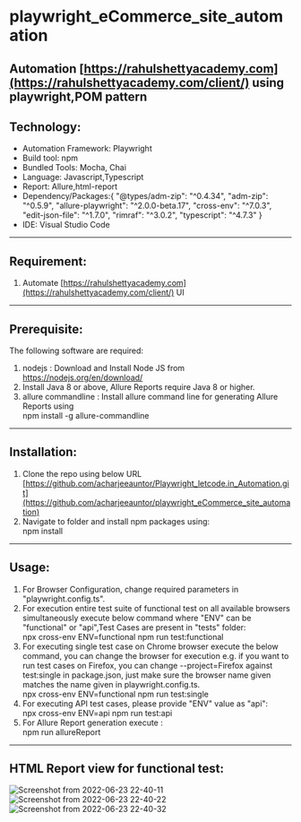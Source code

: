 # playwright_eCommerce_site_automation

Automation [https://rahulshettyacademy.com](https://rahulshettyacademy.com/client/) using playwright,POM pattern
-----------------------------------------------------------
## Technology: <br>
* Automation Framework: Playwright <br>
* Build tool: npm <br>
* Bundled Tools: Mocha, Chai
* Language: Javascript,Typescript <br>
* Report: Allure,html-report <br>
* Dependency/Packages:{
       "@types/adm-zip": "^0.4.34",
    "adm-zip": "^0.5.9",
    "allure-playwright": "^2.0.0-beta.17",
    "cross-env": "^7.0.3",
    "edit-json-file": "^1.7.0",
    "rimraf": "^3.0.2",
    "typescript": "^4.7.3"
} <br>
* IDE: Visual Studio Code <br>

----------------------------------------------------------

## Requirement:<br>
1. Automate [https://rahulshettyacademy.com](https://rahulshettyacademy.com/client/) UI

----------------------------------------------------------

## Prerequisite:
The following software are required:

1. nodejs : Download and Install Node JS from<br>
    https://nodejs.org/en/download/<br>
2. Install Java 8 or above, Allure Reports require Java 8 or higher.<br>
3. allure commandline : Install allure command line for generating Allure Reports using<br>
    npm install -g allure-commandline<br>
    
----------------------------------------------------------

## Installation:
1. Clone the repo using below URL<br>
  [https://github.com/acharjeeauntor/Playwright_letcode.in_Automation.git](https://github.com/acharjeeauntor/playwright_eCommerce_site_automation)<br>
2. Navigate to folder and install npm packages using:<br>
  npm install<br>

----------------------------------------------------------

## Usage:
1. For Browser Configuration, change required parameters in "playwright.config.ts".<br>
2. For execution entire test suite of functional test on all available browsers simultaneously execute below command where "ENV" can be "functional" or "api",Test Cases are present in "tests" folder:<br>
    npx cross-env ENV=functional npm run test:functional<br>
3. For executing single test case on Chrome browser execute the below command, you can change the browser for execution e.g. if you want to run test cases on Firefox, you can change --project=Firefox against test:single in package.json, just make sure the browser name given matches the name given in playwright.config.ts.<br>
    npx cross-env ENV=functional npm run test:single<br>
4. For executing API test cases, please provide "ENV" value as "api":<br>
    npx cross-env ENV=api npm run test:api<br>
5. For Allure Report generation execute :<br>
    npm run allureReport<br>

----------------------------------------------------------
## HTML Report view for functional test:
![Screenshot from 2022-06-23 22-40-11](https://user-images.githubusercontent.com/38497405/175352119-6f410436-c5d3-4907-b69c-40af70cc07cc.png)
![Screenshot from 2022-06-23 22-40-22](https://user-images.githubusercontent.com/38497405/175352132-8df38134-219b-4f9d-b348-bd0284581a51.png)
![Screenshot from 2022-06-23 22-40-32](https://user-images.githubusercontent.com/38497405/175352155-6bbbcf93-5178-421f-b77c-99b536e00dab.png)




